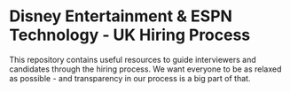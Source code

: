 # Disney Entertainment & ESPN Technology - UK Hiring Process

This repository contains useful resources to guide interviewers and candidates through the hiring process. We want everyone to be as relaxed as possible - and transparency in our process is a big part of that.
